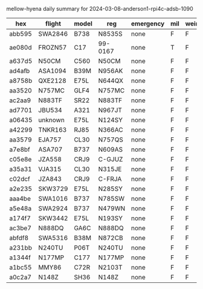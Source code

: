 mellow-hyena daily summary for 2024-03-08-anderson1-rpi4c-adsb-1090

|hex|flight|model|reg|emergency|mil|weirdo|
|--|--|--|--|--|--|--|
|abb595|SWA2846|B738|N8535S|none|F|F|
|ae080d|FROZN57|C17|99-0167|none|T|F|
|a637d5|N50CM|C560|N50CM|none|F|F|
|ad4afb|ASA1094|B39M|N956AK|none|F|F|
|a8758b|QXE2128|E75L|N644QX|none|F|F|
|aa3520|N757MC|GLF4|N757MC|none|F|F|
|ac2aa9|N883TF|SR22|N883TF|none|F|F|
|ad7701|JBU534|A321|N967JT|none|F|F|
|a06435|unknown|E75L|N124SY|none|F|F|
|a42299|TNKR163|RJ85|N366AC|none|F|F|
|aa3579|EJA757|CL30|N757QS|none|F|F|
|a7e8bf|ASA707|B737|N609AS|none|F|F|
|c05e8e|JZA558|CRJ9|C-GJUZ|none|F|F|
|a35a31|VJA315|CL30|N315JE|none|F|F|
|c02dcf|JZA843|CRJ9|C-FRJA|none|F|F|
|a2e235|SKW3729|E75L|N285SY|none|F|F|
|aaa4be|SWA1016|B737|N785SW|none|F|F|
|a5e48a|SWA2924|B737|N479WN|none|F|F|
|a174f7|SKW3442|E75L|N193SY|none|F|F|
|ac3be7|N888DQ|GA6C|N888DQ|none|F|F|
|abfdf8|SWA5316|B38M|N872CB|none|F|F|
|a231bb|N240TU|P06T|N240TU|none|F|F|
|a1344f|N177MP|C177|N177MP|none|F|F|
|a1bc55|MMY86|C72R|N2103T|none|F|F|
|a0c2a7|N148Z|SH36|N148Z|none|F|F|

